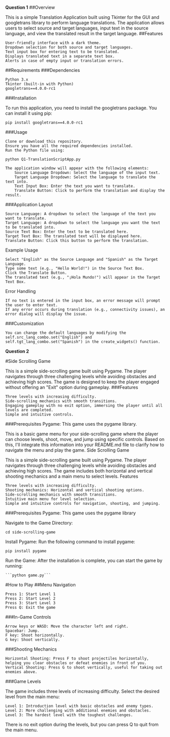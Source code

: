 **Question 1**
##Overview

This is a simple Translation Application built using Tkinter for the GUI and googletrans library to perform language translations. The application allows users to select source and target languages, input text in the source language, and view the translated result in the target language.
##Features

    User-friendly interface with a dark theme.
    Dropdown selection for both source and target languages.
    Text input box for entering text to be translated.
    Displays translated text in a separate text box.
    Alerts in case of empty input or translation errors.

##Requirements
###Dependencies

    Python 3.x
    Tkinter (built-in with Python)
    googletrans==4.0.0-rc1

###Installation

To run this application, you need to install the googletrans package. You can install it using pip:


```pip install googletrans==4.0.0-rc1```

###Usage

    Clone or download this repository.
    Ensure you have all the required dependencies installed.
    Run the Python file using:



```python Q1-TranslationScriptApp.py```

    The application window will appear with the following elements:
        Source Language Dropdown: Select the language of the input text.
        Target Language Dropdown: Select the language to translate the text into.
        Text Input Box: Enter the text you want to translate.
        Translate Button: Click to perform the translation and display the result.

###Application Layout

    Source Language: A dropdown to select the language of the text you want to translate.
    Target Language: A dropdown to select the language you want the text to be translated into.
    Source Text Box: Enter the text to be translated here.
    Target Text Box: The translated text will be displayed here.
    Translate Button: Click this button to perform the translation.

Example Usage

    Select "English" as the Source Language and "Spanish" as the Target Language.
    Type some text (e.g., "Hello World!") in the Source Text Box.
    Click the Translate Button.
    The translated text (e.g., "¡Hola Mundo!") will appear in the Target Text Box.

Error Handling

    If no text is entered in the input box, an error message will prompt the user to enter text.
    If any error occurs during translation (e.g., connectivity issues), an error dialog will display the issue.

###Customization

    You can change the default languages by modifying the self.src_lang_combo.set("English") and self.tgt_lang_combo.set("Spanish") in the create_widgets() function.

**Question 2**

#Side Scrolling Game

This is a simple side-scrolling game built using Pygame. The player navigates through three challenging levels while avoiding obstacles and achieving high scores. The game is designed to keep the player engaged without offering an "Exit" option during gameplay.
###Features

    Three levels with increasing difficulty.
    Side-scrolling mechanics with smooth transitions.
    Engaging gameplay with no exit option, immersing the player until all levels are completed.
    Simple and intuitive controls.

###Prerequisites
  Pygame: This game uses the pygame library. 

This is a basic game menu for your side-scrolling game where the player can choose levels, shoot, move, and jump using specific controls. Based on this, I'll integrate this information into your README.md file to clarify how to navigate the menu and play the game.
Side Scrolling Game

This is a simple side-scrolling game built using Pygame. The player navigates through three challenging levels while avoiding obstacles and achieving high scores. The game includes both horizontal and vertical shooting mechanics and a main menu to select levels.
Features

    Three levels with increasing difficulty.
    Shooting mechanics: Horizontal and vertical shooting options.
    Side-scrolling mechanics with smooth transitions.
    Intuitive main menu for level selection.
    Simple and intuitive controls for navigation, shooting, and jumping.

###Prerequisites
    Pygame: This game uses the pygame library




Navigate to the Game Directory:

```cd side-scrolling-game```

Install Pygame: Run the following command to install pygame:

```pip install pygame```

Run the Game: After the installation is complete, you can start the game by running:



    ```python game.py```

#How to Play
##Menu Navigation

    Press 1: Start Level 1
    Press 2: Start Level 2
    Press 3: Start Level 3
    Press Q: Exit the game

###In-Game Controls

    Arrow keys or WASD: Move the character left and right.
    Spacebar: Jump.
    F key: Shoot horizontally.
    G key: Shoot vertically.

###Shooting Mechanics

    Horizontal Shooting: Press F to shoot projectiles horizontally, helping you clear obstacles or defeat enemies in front of you.
    Vertical Shooting: Press G to shoot vertically, useful for taking out enemies above.

###Game Levels

The game includes three levels of increasing difficulty. Select the desired level from the main menu:

    Level 1: Introduction level with basic obstacles and enemy types.
    Level 2: More challenging with additional enemies and obstacles.
    Level 3: The hardest level with the toughest challenges.

There is no exit option during the levels, but you can press Q to quit from the main menu.

  
